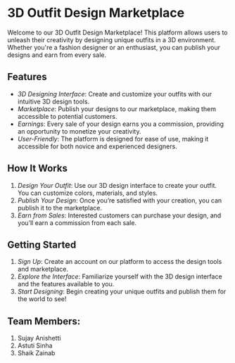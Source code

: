 # 3D Outfit Design Marketplace

Welcome to our 3D Outfit Design Marketplace! This platform allows users to unleash their creativity by designing unique outfits in a 3D environment. Whether you're a fashion designer or an enthusiast, you can publish your designs and earn from every sale. 

## Features

- *3D Designing Interface*: Create and customize your outfits with our intuitive 3D design tools.
- *Marketplace*: Publish your designs to our marketplace, making them accessible to potential customers.
- *Earnings*: Every sale of your design earns you a commission, providing an opportunity to monetize your creativity.
- *User-Friendly*: The platform is designed for ease of use, making it accessible for both novice and experienced designers.

## How It Works

1. *Design Your Outfit*: Use our 3D design interface to create your outfit. You can customize colors, materials, and styles.
2. *Publish Your Design*: Once you’re satisfied with your creation, you can publish it to the marketplace.
3. *Earn from Sales*: Interested customers can purchase your design, and you’ll earn a commission from each sale.

## Getting Started

1. *Sign Up*: Create an account on our platform to access the design tools and marketplace.
2. *Explore the Interface*: Familiarize yourself with the 3D design interface and the features available to you.
3. *Start Designing*: Begin creating your unique outfits and publish them for the world to see!

## Team Members:

1. Sujay Anishetti
2. Astuti Sinha
3. Shaik Zainab
